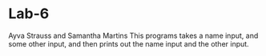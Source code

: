# Lab-6
 Ayva Strauss and Samantha Martins
 This programs takes a name input, and some other input, and then prints out the name input and the other input. 
